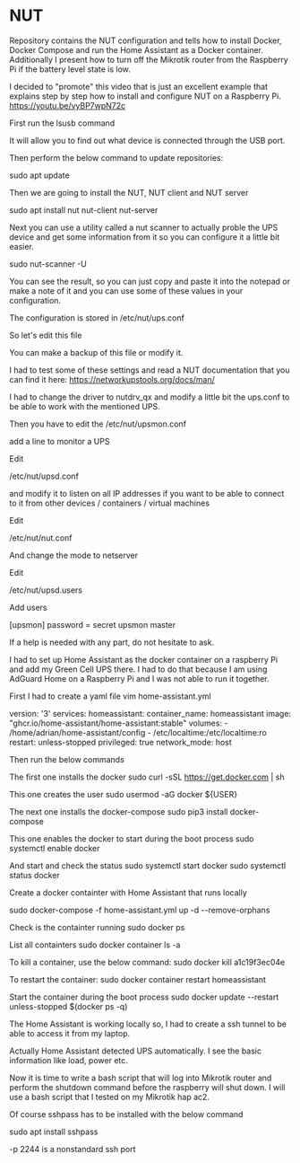 # NUT
Repository contains the NUT configuration and tells how to install Docker, Docker Compose and run the Home Assistant as a Docker container. Additionally I present how to turn off the Mikrotik router from the Raspberry Pi if the battery level state is low. 

I decided to "promote" this video that is just an excellent example that explains step by step how to install and configure NUT on a Raspberry Pi. https://youtu.be/vyBP7wpN72c 

First run the lsusb command

It will allow you to find out what device is connected through the USB port.

Then perform the below command to update repositories:

sudo apt update

Then we are going to install the NUT, NUT client and NUT server

sudo apt install nut nut-client nut-server

Next you can use a utility called a nut scanner to actually proble the UPS device and get some information from it so you can configure it a little bit easier.

sudo nut-scanner -U

You can see the result, so you can just copy and paste it into the notepad or make a note of it and you can use some of these values in your configuration. 

The configuration is stored in /etc/nut/ups.conf

So let's edit this file

You can make a backup of this file or modify it. 

I had to test some of these settings and read a NUT documentation that you can find it here: https://networkupstools.org/docs/man/ 

I had to change the driver to nutdrv_qx and modify a little bit the ups.conf to be able to work with the mentioned UPS. 

Then you have to edit the /etc/nut/upsmon.conf

add a line to monitor a UPS

Edit

/etc/nut/upsd.conf

and modify it to listen on all IP addresses if you want to be able to connect to it from other devices / containers / virtual machines

Edit

/etc/nut/nut.conf

And change the mode to netserver

Edit

/etc/nut/upsd.users

Add users

[upsmon]
        password  = secret
        upsmon master


If a help is needed with any part, do not hesitate to ask.

I had to set up Home Assistant as the docker container on a raspberry Pi and add my Green Cell UPS there.
I had to do that because I am using AdGuard Home on a Raspberry Pi and I was not able to run it together.

First I had to create a yaml file
vim home-assistant.yml

version: '3'
services:
  homeassistant:
    container_name: homeassistant
    image: "ghcr.io/home-assistant/home-assistant:stable"
    volumes:
      - /home/adrian/home-assistant/config
      - /etc/localtime:/etc/localtime:ro
    restart: unless-stopped
    privileged: true
    network_mode: host

Then run the below commands

The first one installs the docker
sudo curl -sSL https://get.docker.com | sh


This one creates the user
sudo usermod -aG docker ${USER}

The next one installs the docker-compose
sudo pip3 install docker-compose

This one enables the docker to start during the boot process
sudo systemctl enable docker

And start and check the status
sudo systemctl start docker
sudo systemctl status docker

Create a docker containter with Home Assistant that runs locally

sudo docker-compose -f home-assistant.yml up -d --remove-orphans

Check is the containter running
sudo docker ps

List all containters
sudo docker container ls -a

To kill a container, use the below command:
sudo docker kill a1c19f3ec04e

To restart the container:
sudo docker container restart homeassistant


Start the container during the boot process
sudo docker update --restart unless-stopped $(docker ps -q)

The Home Assistant is working locally so, I had to create a ssh tunnel to be able to access it from my laptop.

Actually Home Assistant detected UPS automatically. 
I see the basic information like load, power etc.  


Now it is time to write a bash script that will log into Mikrotik router and perform the shutdown command before the raspberry will shut down. I will use a bash script that I tested on my Mikrotik hap ac2.


Of course sshpass has to be installed with the below command

sudo apt install sshpass

-p 2244 is a nonstandard ssh port
